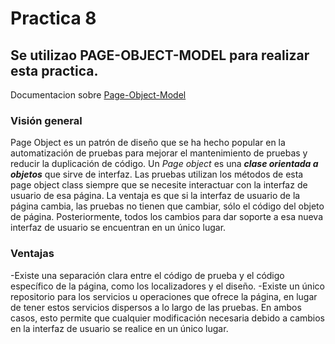# Practica 8
## Se utilizao PAGE-OBJECT-MODEL para realizar esta practica.

Documentacion sobre [Page-Object-Model](https://www.selenium.dev/documentation/test_practices/encouraged/page_object_models/)

### Visión general
Page Object es un patrón de diseño que se ha hecho popular en la automatización de pruebas para mejorar el mantenimiento de pruebas y reducir la duplicación de código. Un *Page object* es una ***clase orientada a objetos*** que sirve de interfaz. Las pruebas utilizan los métodos de esta page object class siempre que se necesite interactuar con la interfaz de usuario de esa página. La ventaja es que si la interfaz de usuario de la página cambia, las pruebas no tienen que cambiar, sólo el código del objeto de página. Posteriormente, todos los cambios para dar soporte a esa nueva interfaz de usuario se encuentran en un único lugar.

### Ventajas
-Existe una separación clara entre el código de prueba y el código específico de la página, como los localizadores y el diseño.
-Existe un único repositorio para los servicios u operaciones que ofrece la página, en lugar de tener estos servicios dispersos a lo largo de las pruebas.
En ambos casos, esto permite que cualquier modificación necesaria debido a cambios en la interfaz de usuario se realice en un único lugar.
